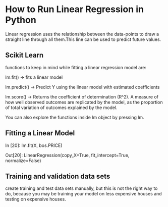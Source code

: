 # How to Run Linear Regression in Python

Linear regression uses the relationship between the data-points to draw a straight line through all them.This line can be used to predict future values.

## Scikit Learn

functions to keep in mind while fitting a linear regression model are:

lm.fit() -> fits a linear model

lm.predict() -> Predict Y using the linear model with estimated coefficients

lm.score() -> Returns the coefficient of determination (R^2). A measure of how well observed outcomes are replicated by the model, as the proportion of total variation of outcomes explained by the model.

You can also explore the functions inside lm object by pressing lm.<tab>

## Fitting a Linear Model

In [20]: lm.fit(X, bos.PRICE)

Out[20]: LinearRegression(copy_X=True, fit_intercept=True, normalize=False)

## Training and validation data sets

create training and test data sets manually, but this is not the right way to do, because you may be training your model on less expensive houses and testing on expensive houses.



